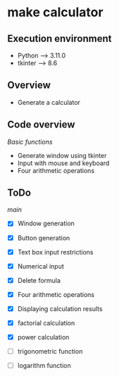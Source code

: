 # make calculator
## __Execution environment__
- Python --> 3.11.0
- tkinter --> 8.6

## __Overview__
- Generate a calculator

## __Code overview__

_Basic functions_
 
- Generate window using tkinter
- Input with mouse and keyboard
- Four arithmetic operations

## __ToDo__

_main_
 
- [x] Window generation
- [x] Button generation
- [x] Text box input restrictions
- [x] Numerical input
- [x] Delete formula
- [x] Four arithmetic operations
- [x] Displaying calculation results
- [x] factorial calculation
- [x] power calculation
- [ ] trigonometric function
- [ ] logarithm function

